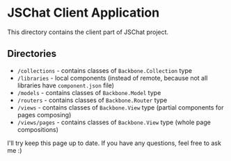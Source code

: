 # JSChat Client Application
This directory contains the client part of JSChat project.

## Directories
  - `/collections` - contains classes of `Backbone.Collection` type
  - `/libraries` - local components (instead of remote, because not all libraries have `component.json` file)
  - `/models` - contains classes of `Backbone.Model` type
  - `/routers` - contains classes of `Backbone.Router` type
  - `/views` - contains classes of `Backbone.View` type (partial components for pages composing)
  - `/views/pages` - contains classes of `Backbone.View` type (whole page compositions)

I'll try keep this page up to date. If you have any questions, feel free to ask me :)
